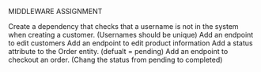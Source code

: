 MIDDLEWARE ASSIGNMENT

Create a dependency that checks that a username is not in the system when creating a customer. (Usernames should be unique)
Add an endpoint to edit customers
Add an endpoint to edit product information
Add a status attribute to the Order entity. (defualt = pending)
Add an endpoint to checkout an order. (Chang the status from pending to completed)